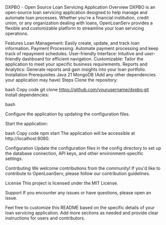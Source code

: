 DXPBO - Open Source Loan Servicing Application
Overview
DXPBO is an open-source loan servicing application designed to help manage and automate loan processes. Whether you're a financial institution, credit union, or any organization dealing with loans, OpenLoanServ provides a flexible and customizable platform to streamline your loan servicing operations.

Features
Loan Management: Easily create, update, and track loan information.
Payment Processing: Automate payment processing and keep track of repayment schedules.
User-friendly Interface: Intuitive and user-friendly dashboard for efficient navigation.
Customizable: Tailor the application to meet your specific business requirements.
Reports and Analytics: Generate reports and gain insights into your loan portfolio.
Installation
Prerequisites
Java 21
MongoDB
(Add any other dependencies your application may have)
Steps
Clone the repository:

bash
Copy code
git clone https://github.com/yourusername/dxpbo.git
Install dependencies:

bash

Configure the application by updating the configuration files.

Start the application:

bash
Copy code
npm start
The application will be accessible at http://localhost:8080.

Configuration
Update the configuration files in the config directory to set up the database connection, API keys, and other environment-specific settings.

Contributing
We welcome contributions from the community! If you'd like to contribute to OpenLoanServ, please follow our contribution guidelines.

License
This project is licensed under the MIT License.

Support
If you encounter any issues or have questions, please open an issue.

Feel free to customize this README based on the specific details of your loan servicing application. Add more sections as needed and provide clear instructions for users and contributors.
